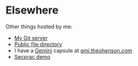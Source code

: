 # Elsewhere

Other things hosted by me:

* [My Git server](https://git.theohenson.com)
* [Public file directory](https://dir.theohenson.com)
* I have a [Gemini](https://gemini.circumlunar.space/) capsule at [gmi.theohenson.com](gemini://gmi.theohenson.com)
* [Secprac demo](https://secprac.theohenson.com/about)
